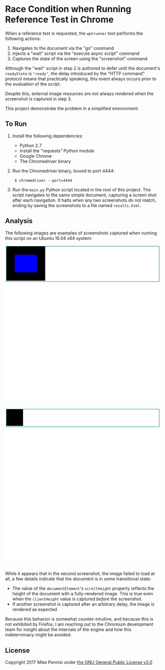 # Race Condition when Running Reference Test in Chrome

When a reference test is requested, the `wptrunner` tool performs the following
actions:

1. Navigates to the document via the "go" command
2. Injects a "wait" script via the "execute async script" command
3. Captures the state of the screen using the "screenshot" command

Although the "wait" script in step 2 is authored to defer until the document's
`readyState` is `"ready"`, the delay introduced by the "HTTP command" protocol
means that practically speaking, this event always occurs prior to the
evaluation of the script.

Despite this, external image resources are not always rendered when the
screenshot is captured in step 3.

This project demonstrate the problem in a simplified environment.

## To Run

1. Install the following dependencies:
   - Python 2.7
   - Install the "requests" Python module
   - Google Chrome
   - The Chromedriver binary

2. Run the Chromedriver binary, bound to port 4444:

        $ chromedriver --port=4444

3. Run the `main.py` Python script located in the root of this project. The
   script navigates to the same simple document, capturing a screen shot after
   each navigation. It halts when any two screenshots do not match, ending by
   saving the screenshots to a file named `results.html`.

## Analysis

The following images are examples of screenshots captured when running this
script on an Ubuntu 16.04 x64 system:

![initial rendering](examples/initial.png)

![aberrant rendering](examples/aberrant.png)

While it appears that in the second screenshot, the image failed to load at
all, a few details indicate that the document is in some transitional state:

- The value of the `documentElement`'s `scrollHeight` property reflects the
  height of the document with a fully-rendered image. This is true even when
  the `clientHeight` value is captured *before* the screenshot.
- If another screenshot is captured after an arbitrary delay, the image is
  rendered as expected

Because this behavior is somewhat counter-intuitive, and because this is not
exhibited by Firefox, I am reaching out to the Chromium development team for
insight about the internals of the engine and how this indeterminacy might be
avoided.

## License

Copyright 2017 Mike Pennisi under [the GNU General Public License
v3.0](https://www.gnu.org/licenses/gpl-3.0.html)
